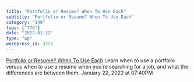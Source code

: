 ```yaml
---
title: "Portfolio or Resume? When To Use Each"
subtitle: "Portfolio or Resume? When To Use Each"
category: "149"
tags: ["776"]
date: "2022-01-22"
type: "wp"
wordpress_id: 3225
---
```

[ Portfolio or Resume? When To Use Each](https://www.indeed.com/career-advice/resumes-cover-letters/portfolio-vs-resume)
 Learn when to use a portfolio versus when to use a resume when you’re searching for a job, and what the differences are between them.
January 22, 2022 at 07:40PM